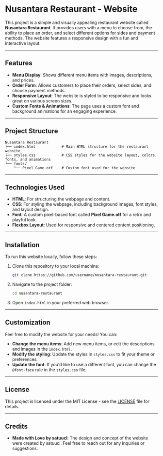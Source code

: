 # Nusantara Restaurant - Website

This project is a simple and visually appealing restaurant website called **Nusantara Restaurant**. It provides users with a menu to choose from, the ability to place an order, and select different options for sides and payment methods. The website features a responsive design with a fun and interactive layout.

---

## Features

- **Menu Display**: Shows different menu items with images, descriptions, and prices.
- **Order Form**: Allows customers to place their orders, select sides, and choose payment methods.
- **Responsive Layout**: The website is styled to be responsive and looks great on various screen sizes.
- **Custom Fonts & Animations**: The page uses a custom font and background animations for an engaging experience.

---

## Project Structure

```
Nusantara Restaurant
├── index.html            # Main HTML structure for the restaurant website
├── styles.css            # CSS styles for the website layout, colors, fonts, and animations
└── fonts/                
    └── Pixel Game.otf    # Custom font used for the website
```

---

## Technologies Used

- **HTML**: For structuring the webpage and content.
- **CSS**: For styling the webpage, including background images, font styles, and layout design.
- **Font**: A custom pixel-based font called **Pixel Game.otf** for a retro and playful look.
- **Flexbox Layout**: Used for responsive and centered content positioning.

---

## Installation

To run this website locally, follow these steps:

1. Clone this repository to your local machine:
    ```bash
    git clone https://github.com/username/nusantara-restaurant.git
    ```

2. Navigate to the project folder:
    ```bash
    cd nusantara-restaurant
    ```

3. Open `index.html` in your preferred web browser.

---

## Customization

Feel free to modify the website for your needs! You can:

- **Change the menu items**: Add new menu items, or edit the descriptions and images in the `index.html`.
- **Modify the styling**: Update the styles in `styles.css` to fit your theme or preferences.
- **Update the font**: If you'd like to use a different font, you can change the `@font-face` rule in the `styles.css` file.

---

## License

This project is licensed under the MIT License - see the [LICENSE](LICENSE) file for details.

---

## Credits

- **Made with Love by satuucl**: The design and concept of the website were created by satuucl. Feel free to reach out for any inquiries or suggestions.
